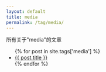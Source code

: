 ```yaml
---
layout: default
title: media 
permalink: /tag/media/
---
```


所有关于"media"的文章

<ul>
{% for post in site.tags['media'] %}
    <li><a href="{{ post.url }}">{{ post.title }} </a> </li>
{% endfor %}
</ul>

